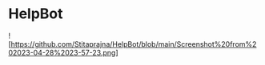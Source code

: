 # HelpBot
![https://github.com/Stitaprajna/HelpBot/blob/main/Screenshot%20from%202023-04-28%2023-57-23.png]
